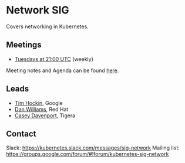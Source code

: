 # Network SIG

Covers networking in Kubernetes.

## Meetings
- [Tuesdays at 21:00 UTC](https://zoom.us/j/5806599998) (weekly)

Meeting notes and Agenda can be found [here](https://docs.google.com/document/d/1_w77-zG_Xj0zYvEMfQZTQ-wPP4kXkpGD8smVtW_qqWM/edit).

## Leads
- [Tim Hockin](https://github.com/thockin), Google
- [Dan Williams](https://github.com/dcbw), Red Hat
- [Casey Davenport](https://github.com/caseydavenport), Tigera

## Contact
Slack: https://kubernetes.slack.com/messages/sig-network
Mailing list: https://groups.google.com/forum/#!forum/kubernetes-sig-network


